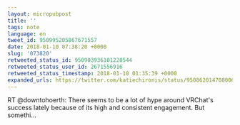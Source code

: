 ```yaml
---
layout: micropubpost
title: ''
tags: note
language: en
tweet_id: 950995205867671557
date: 2018-01-10 07:38:20 +0000
slug: '073820'
retweeted_status_id: 950903936101228544
retweeted_status_user_id: 2671556916
retweeted_status_timestamp: 2018-01-10 01:35:39 +0000
expanded_urls: https://twitter.com/katiechironis/status/950862014708006912
---
```

RT @downtohoerth: There seems to be a lot of hype around VRChat's success lately because of its high and consistent engagement. But somethi…
